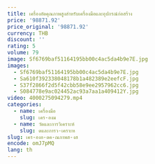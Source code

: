 ```yaml
---
title: เครื่องอัดคุณภาพสูงสําหรับเครื่องมือและอุปกรณ์ก่อสร้าง
price: '98871.92'
price_original: '98871.92'
currency: THB
discount: ''
rating: 5
volume: 79
image: Sf6769baf51164195bb00c4ac5da4b9e7E.jpg
images:
  - Sf6769baf51164195bb00c4ac5da4b9e7E.jpg
  - Sa610f392338048178b1a482389e2eefcF.jpg
  - S37f2866f2d5f42cbb58e9ee2957962cc6.jpg
  - S084778e9ac024452ac93a7aa1a409412Y.jpg
video: 4000275094279.mp4
categories:
  - name: เครื่องมือ
    slug: เคร-องม
  - name: วัดและการวิเคราะห์
    slug: ดและการว-เคราะห
slug: เคร-องอ-ดค-ณภาพส-งส
encode: omJ7pMQ
lang: th
---
```

  